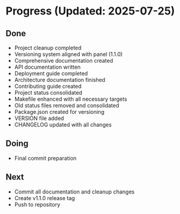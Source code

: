 # Progress (Updated: 2025-07-25)

## Done

- Project cleanup completed
- Versioning system aligned with panel (1.1.0)
- Comprehensive documentation created
- API documentation written
- Deployment guide completed
- Architecture documentation finished
- Contributing guide created
- Project status consolidated
- Makefile enhanced with all necessary targets
- Old status files removed and consolidated
- Package.json created for versioning
- VERSION file added
- CHANGELOG updated with all changes

## Doing

- Final commit preparation

## Next

- Commit all documentation and cleanup changes
- Create v1.1.0 release tag
- Push to repository
